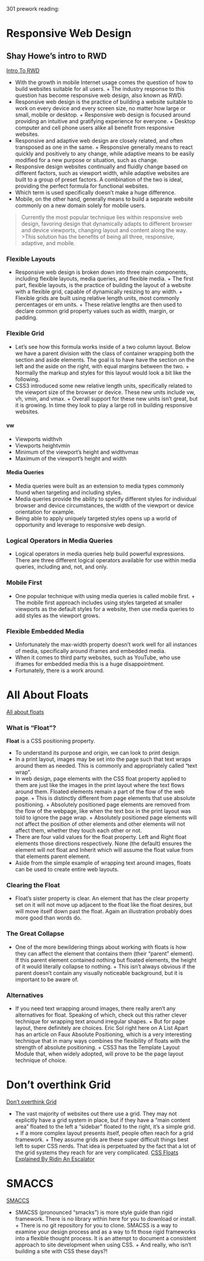 301 prework reading:
# Responsive Web Design
## Shay Howe’s intro to RWD

[Intro To RWD](https://learn.shayhowe.com/advanced-html-css/responsive-web-design/)
+ With the growth in mobile Internet usage comes the question of how to build websites suitable for all users. + The industry response to this question has become responsive web design, also known as RWD.
+ Responsive web design is the practice of building a website suitable to work on every device and every screen size, no matter how large or small, mobile or desktop. + Responsive web design is focused around providing an intuitive and gratifying experience for everyone. + Desktop computer and cell phone users alike all benefit from responsive websites.
+ Responsive and adaptive web design are closely related, and often transposed as one in the same. + Responsive generally means to react quickly and positively to any change, while adaptive means to be easily modified for a new purpose or situation, such as change. 
+ Responsive design websites continually and fluidly change based on different factors, such as viewport width, while adaptive websites are built to a group of preset factors. A combination of the two is ideal, providing the perfect formula for functional websites. 
+ Which term is used specifically doesn’t make a huge difference.
+ Mobile, on the other hand, generally means to build a separate website commonly on a new domain solely for mobile users.
> Currently the most popular technique lies within responsive web design, favoring design that dynamically adapts to different browser and device viewports, changing layout and content along the way. >This solution has the benefits of being all three, responsive, adaptive, and mobile.
### Flexible Layouts
+ Responsive web design is broken down into three main components, including flexible layouts, media queries, and flexible media. + The first part, flexible layouts, is the practice of building the layout of a website with a flexible grid, capable of dynamically resizing to any width. + Flexible grids are built using relative length units, most commonly percentages or em units. + These relative lengths are then used to declare common grid property values such as width, margin, or padding.
### Flexible Grid
+ Let’s see how this formula works inside of a two column layout. Below we have a parent division with the class of container wrapping both the section and aside elements. The goal is to have have the section on the left and the aside on the right, with equal margins between the two. + Normally the markup and styles for this layout would look a bit like the following.
+ CSS3 introduced some new relative length units, specifically related to the viewport size of the browser or device. These new units include vw, vh, vmin, and vmax. + Overall support for these new units isn’t great, but it is growing. In time they look to play a large roll in building responsive websites.

#### vw
+ Viewports widthvh
+ Viewports heightvmin
+ Minimum of the viewport’s height and widthvmax
+ Maximum of the viewport’s height and width

#### Media Queries
+ Media queries were built as an extension to media types commonly found when targeting and including styles. 
+ Media queries provide the ability to specify different styles for individual browser and device circumstances, the width of the viewport or device orientation for example. 
+ Being able to apply uniquely targeted styles opens up a world of opportunity and leverage to responsive web design.
### Logical Operators in Media Queries
+ Logical operators in media queries help build powerful expressions. There are three different logical operators available for use within media queries, including and, not, and only.

### Mobile First
+ One popular technique with using media queries is called mobile first. + The mobile first approach includes using styles targeted at smaller viewports as the default styles for a website, then use media queries to add styles as the viewport grows.
### Flexible Embedded Media
+ Unfortunately the max-width property doesn’t work well for all instances of media, specifically around iframes and embedded media. 
+ When it comes to third party websites, such as YouTube, who use iframes for embedded media this is a huge disappointment. 
+ Fortunately, there is a work around.

# All About Floats
[All about floats](https://css-tricks.com/all-about-floats/)
### What is “Float”?
**Float** is a CSS positioning property. 
+ To understand its purpose and origin, we can look to print design. 
+ In a print layout, images may be set into the page such that text wraps around them as needed. This is commonly and appropriately called “text wrap”. 
+ In web design, page elements with the CSS float property applied to them are just like the images in the print layout where the text flows around them. Floated elements remain a part of the flow of the web page. + This is distinctly different from page elements that use absolute positioning. + Absolutely positioned page elements are removed from the flow of the webpage, like when the text box in the print layout was told to ignore the page wrap. + Absolutely positioned page elements will not affect the position of other elements and other elements will not affect them, whether they touch each other or not.
+ There are four valid values for the float property. Left and Right float elements those directions respectively. None (the default) ensures the element will not float and Inherit which will assume the float value from that elements parent element.
+ Aside from the simple example of wrapping text around images, floats can be used to create entire web layouts.
### Clearing the Float
+ Float’s sister property is clear. An element that has the clear property set on it will not move up adjacent to the float like the float desires, but will move itself down past the float. Again an illustration probably does more good than words do.
### The Great Collapse
+ One of the more bewildering things about working with floats is how they can affect the element that contains them (their “parent” element). If this parent element contained nothing but floated elements, the height of it would literally collapse to nothing. + This isn’t always obvious if the parent doesn’t contain any visually noticeable background, but it is important to be aware of.
### Alternatives
+ If you need text wrapping around images, there really aren’t any alternatives for float. Speaking of which, check out this rather clever technique for wrapping text around irregular shapes. + But for page layout, there definitely are choices. Eric Sol right here on A List Apart has an article on Faux Absolute Positioning, which is a very interesting technique that in many ways combines the flexibility of floats with the strength of absolute positioning. + CSS3 has the Template Layout Module that, when widely adopted, will prove to be the page layout technique of choice.
# Don’t overthink Grid
[Don’t overthink Grid](https://css-tricks.com/dont-overthink-it-grids/)
+ The vast majority of websites out there use a grid. They may not explicitly have a grid system in place, but if they have a “main content area” floated to the left a “sidebar” floated to the right, it’s a simple grid. + If a more complex layout presents itself, people often reach for a grid framework. + They assume grids are these super difficult things best left to super CSS nerds. That idea is perpetuated by the fact that a lot of the grid systems they reach for are very complicated.
 [CSS Floats Explained By Ridin An Escalator](https://www.freecodecamp.org/news/css-floats-explained-by-riding-an-escalator-57fa55232333/)
# SMACCS
[SMACCS](http://smacss.com/)
+ SMACSS (pronounced “smacks”) is more style guide than rigid framework. There is no library within here for you to download or install. + There is no git repository for you to clone. SMACSS is a way to examine your design process and as a way to fit those rigid frameworks into a flexible thought process. It is an attempt to document a consistent approach to site development when using CSS. + And really, who isn’t building a site with CSS these days?!
